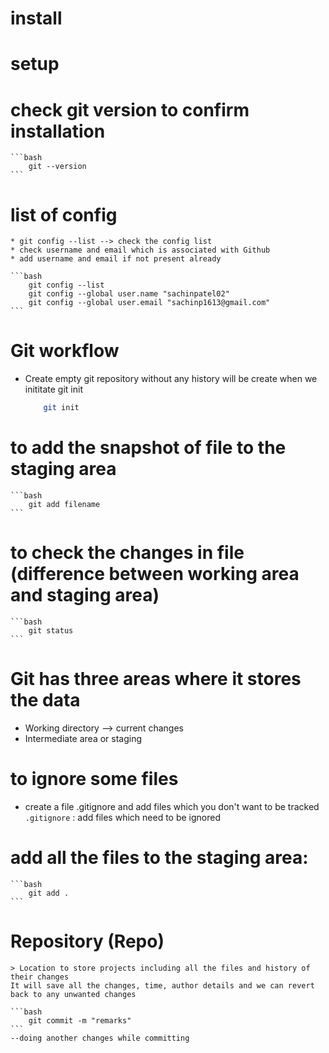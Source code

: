 
# install

# setup
# check git version to confirm installation
    ```bash
        git --version
    ```

# list of config
    * git config --list --> check the config list
    * check username and email which is associated with Github
    * add username and email if not present already

    ```bash
        git config --list
        git config --global user.name "sachinpatel02"
        git config --global user.email "sachinp1613@gmail.com"
    ```



# Git workflow
* Create empty git repository without any history will be create when we inititate git init

    ```bash
        git init
    ```
# to add the snapshot of file to the staging area
    ```bash
        git add filename
    ```
# to check the changes in file (difference between working area and staging area)
    ```bash
        git status
    ```
# Git has three areas where it stores the data
* Working directory --> current changes
* Intermediate area or staging

# to ignore some files
* create a file .gitignore and add files which you don't want to be tracked
    ` .gitignore` : add files which need to be ignored

# add all the files to the staging area:
    ```bash
        git add . 
    ```
# Repository (Repo)
    > Location to store projects including all the files and history of their changes
    It will save all the changes, time, author details and we can revert back to any unwanted changes

    ```bash
        git commit -m "remarks"
    ```
    --doing another changes while committing